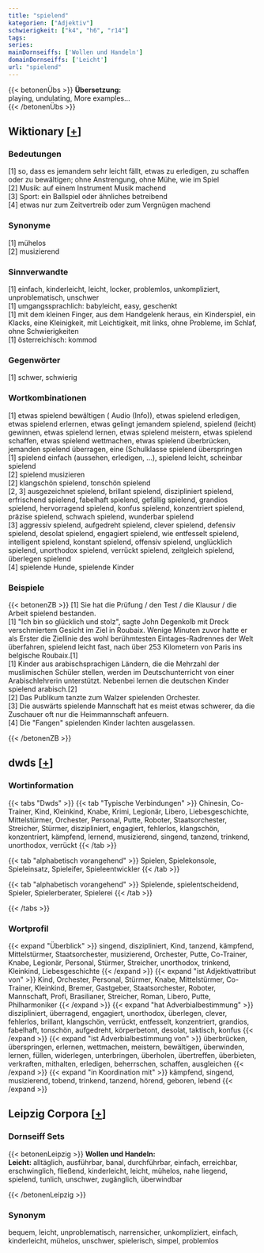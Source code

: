```yaml
---
title: "spielend"
kategorien: ["Adjektiv"]
schwierigkeit: ["k4", "h6", "r14"]
tags:
series:
mainDornseiffs: ['Wollen und Handeln']
domainDornseiffs: ['Leicht']
url: "spielend"
---
```


{{< betonenÜbs >}}
**Übersetzung:**  
playing, undulating, More examples...  
{{< /betonenÜbs >}}

## Wiktionary [[+](https://de.wiktionary.org/wiki/spielend)]

### Bedeutungen
[1]  so, dass es jemandem sehr leicht fällt, etwas zu erledigen, zu schaffen oder zu bewältigen; ohne Anstrengung, ohne Mühe, wie im Spiel  
[2] Musik: auf einem Instrument Musik machend  
[3] Sport: ein Ballspiel oder ähnliches betreibend  
[4] etwas nur zum Zeitvertreib oder zum Vergnügen machend  

### Synonyme
[1] mühelos  
[2] musizierend  

### Sinnverwandte
[1] einfach, kinderleicht, leicht, locker, problemlos, unkompliziert, unproblematisch, unschwer  
[1] umgangssprachlich: babyleicht, easy, geschenkt  
[1] mit dem kleinen Finger, aus dem Handgelenk heraus, ein Kinderspiel, ein Klacks, eine Kleinigkeit, mit Leichtigkeit, mit links, ohne Probleme, im Schlaf, ohne Schwierigkeiten  
[1] österreichisch: kommod  

### Gegenwörter
[1] schwer, schwierig  

### Wortkombinationen
[1] etwas spielend bewältigen ( Audio (Info)), etwas spielend erledigen, etwas spielend erlernen, etwas gelingt jemandem spielend, spielend (leicht) gewinnen, etwas spielend lernen, etwas spielend meistern, etwas spielend schaffen, etwas spielend wettmachen,  etwas spielend überbrücken, jemanden spielend überragen, eine (Schulklasse spielend überspringen  
[1] spielend einfach (aussehen, erledigen, …), spielend leicht, scheinbar spielend  
[2] spielend musizieren  
[2] klangschön spielend, tonschön spielend  
[2, 3] ausgezeichnet spielend, brillant spielend, diszipliniert spielend, erfrischend spielend, fabelhaft spielend, gefällig spielend, grandios spielend, hervorragend spielend, konfus spielend, konzentriert spielend, präzise spielend, schwach spielend, wunderbar spielend  
[3] aggressiv spielend, aufgedreht spielend, clever spielend, defensiv spielend, desolat spielend, engagiert spielend, wie entfesselt spielend, intelligent spielend, konstant spielend, offensiv spielend, unglücklich spielend, unorthodox spielend, verrückt spielend, zeitgleich spielend, überlegen spielend  
[4] spielende Hunde, spielende Kinder  

### Beispiele
{{< betonenZB >}}
[1] Sie hat die Prüfung / den Test / die Klausur / die Arbeit spielend bestanden.  
[1] "Ich bin so glücklich und stolz", sagte John Degenkolb mit Dreck verschmiertem Gesicht im Ziel in Roubaix. Wenige Minuten zuvor hatte er als Erster die Ziellinie des wohl berühmtesten Eintages-Radrennes der Welt überfahren, spielend leicht fast, nach über 253 Kilometern von Paris ins belgische Roubaix.[1]  
[1] Kinder aus arabischsprachigen Ländern, die die Mehrzahl der muslimischen Schüler stellen, werden im Deutschunterricht von einer Arabischlehrerin unterstützt. Nebenbei lernen die deutschen Kinder spielend arabisch.[2]  
[2] Das Publikum tanzte zum Walzer spielenden Orchester.  
[3] Die auswärts spielende Mannschaft hat es meist etwas schwerer, da die Zuschauer oft nur die Heimmannschaft anfeuern.  
[4] Die "Fangen" spielenden Kinder lachten ausgelassen.  

{{< /betonenZB >}}


## dwds [[+](https://www.dwds.de/wb/spielend)]

### Wortinformation
{{< tabs "Dwds" >}}
{{< tab "Typische Verbindungen" >}}
Chinesin, Co-Trainer, Kind, Kleinkind, Knabe, Krimi, Legionär, Libero, Liebesgeschichte, Mittelstürmer, Orchester, Personal, Putte, Roboter, Staatsorchester, Streicher, Stürmer, diszipliniert, engagiert, fehlerlos, klangschön, konzentriert, kämpfend, lernend, musizierend, singend, tanzend, trinkend, unorthodox, verrückt
{{< /tab >}}

{{< tab "alphabetisch vorangehend" >}}
Spielen, Spielekonsole, Spieleinsatz, Spieleifer, Spieleentwickler
{{< /tab >}}

{{< tab "alphabetisch vorangehend" >}}
Spielende, spielentscheidend, Spieler, Spielerberater, Spielerei
{{< /tab >}}

{{< /tabs >}}

### Wortprofil
{{< expand "Überblick" >}} singend, diszipliniert, Kind, tanzend, kämpfend, Mittelstürmer, Staatsorchester, musizierend, Orchester, Putte, Co-Trainer, Knabe, Legionär, Personal, Stürmer, Streicher, unorthodox, trinkend, Kleinkind, Liebesgeschichte {{< /expand >}}
{{< expand "ist Adjektivattribut von" >}} Kind, Orchester, Personal, Stürmer, Knabe, Mittelstürmer, Co-Trainer, Kleinkind, Bremer, Gastgeber, Staatsorchester, Roboter, Mannschaft, Profi, Brasilianer, Streicher, Roman, Libero, Putte, Philharmoniker {{< /expand >}}
{{< expand "hat Adverbialbestimmung" >}} diszipliniert, überragend, engagiert, unorthodox, überlegen, clever, fehlerlos, brillant, klangschön, verrückt, entfesselt, konzentriert, grandios, fabelhaft, tonschön, aufgedreht, körperbetont, desolat, taktisch, konfus {{< /expand >}}
{{< expand "ist Adverbialbestimmung von" >}} überbrücken, überspringen, erlernen, wettmachen, meistern, bewältigen, überwinden, lernen, füllen, widerlegen, unterbringen, überholen, übertreffen, überbieten, verkraften, mithalten, erledigen, beherrschen, schaffen, ausgleichen {{< /expand >}}
{{< expand "in Koordination mit" >}} kämpfend, singend, musizierend, tobend, trinkend, tanzend, hörend, geboren, lebend {{< /expand >}}

## Leipzig Corpora [[+](https://corpora.uni-leipzig.de/en/res?word=spielend&corpusId=deu_newscrawl-public_2018)]

### Dornseiff Sets
{{< betonenLeipzig >}}
**Wollen und Handeln:**  
**Leicht:** alltäglich, ausführbar, banal, durchführbar, einfach, erreichbar, erschwinglich, fließend, kinderleicht, leicht, mühelos, nahe liegend, spielend, tunlich, unschwer, zugänglich, überwindbar  

{{< /betonenLeipzig >}}

### Synonym
bequem, leicht, unproblematisch, narrensicher, unkompliziert, einfach, kinderleicht, mühelos, unschwer, spielerisch, simpel, problemlos

